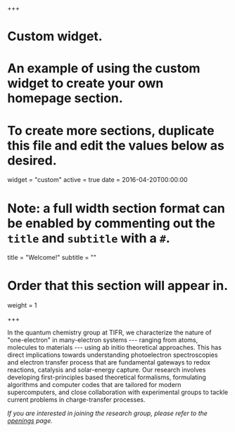+++
# Custom widget.
# An example of using the custom widget to create your own homepage section.
# To create more sections, duplicate this file and edit the values below as desired.
widget = "custom"
active = true
date = 2016-04-20T00:00:00

# Note: a full width section format can be enabled by commenting out the `title` and `subtitle` with a `#`.
title = "Welcome!"
subtitle = ""

# Order that this section will appear in.
weight = 1

+++

In the quantum chemistry group at TIFR, we characterize the nature of "one-electron" in many-electron systems --- ranging from atoms, molecules to materials --- using ab initio theoretical approaches. This has direct implications towards understanding photoelectron spectroscopies and electron transfer process that are fundamental gateways to redox reactions, catalysis and solar-energy capture. Our research involves developing first-principles based theoretical formalisms, formulating algorithms and computer codes that are tailored for modern supercomputers, and close collaboration with experimental groups to tackle current problems in charge-transfer processes.

*If you are interested in joining the research group, please refer to the [openings](#openings) page.*
